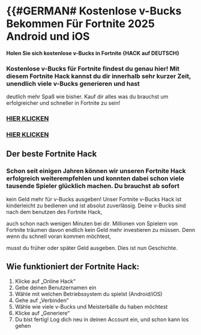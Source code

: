 # **{{#GERMAN# Kostenlose v-Bucks Bekommen Für Fortnite 2025 Android und iOS**


**Holen Sie sich kostenlose v-Bucks in Fortnite {HACK auf DEUTSCH}**


### **Kostenlose v-Bucks für Fortnite** findest du genau hier! Mit diesem Fortnite Hack kannst du dir innerhalb sehr kurzer Zeit, unendlich viele v-Bucks generieren und hast 

deutlich mehr Spaß wie bisher. Kauf dir alles was du brauchst um erfolgreicher und schneller in Fortnite zu sein!

### [HIER KLICKEN](https://lookerstudio.google.com/s/jzobrV9RiaM)

### [HIER KLICKEN](https://lookerstudio.google.com/s/jzobrV9RiaM)


## **Der beste Fortnite Hack**

### Schon seit einigen Jahren können wir unseren Fortnite Hack erfolgreich weiterempfehlen und konnten dabei schon viele tausende Spieler glücklich machen. Du brauchst ab sofort 

kein Geld mehr für v-Bucks ausgeben! Unser Fortnite v-Bucks Hack ist kinderleicht zu bedienen und ist absolut zuverlässig. Deine v-Bucks sind nach dem benutzen des Fortnite Hack, 

auch schon nach wenigen Minuten bei dir. Millionen von Spielern von Fortnite träumen davon endlich kein Geld mehr investieren zu müssen. Denn wenn du schnell voran kommen möchtest, 

musst du früher oder später Geld ausgeben. Dies ist nun Geschichte.


## Wie funktioniert der Fortnite Hack:

1. Klicke auf „Online Hack“
2. Gebe deinen Benutzernamen ein
3. Wähle mit welchen Betriebssystem du spielst (Android/iOS)
4. Gehe auf „Verbinden“
5. Wähle wie viele v-Bucks und Meisterbälle du haben möchtest
6. Klicke auf „Generiere“
7. Du bist fertig! Log dich neu in deinen Account ein, und schon kann los gehen
